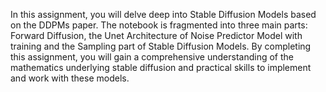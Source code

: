 In this assignment, you will delve deep into Stable Diffusion Models based on the DDPMs paper. The notebook is fragmented into three main parts: Forward Diffusion, the Unet Architecture of Noise Predictor Model with training and the Sampling part of Stable Diffusion Models. By completing this assignment, you will gain a comprehensive understanding of the mathematics underlying stable diffusion and practical skills to implement and work with these models.
